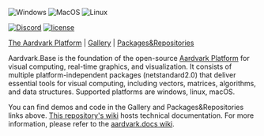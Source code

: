 ![Windows](https://github.com/aardvark-platform/aardvark.base/workflows/Windows/badge.svg)
![MacOS](https://github.com/aardvark-platform/aardvark.base/workflows/MacOS/badge.svg)
![Linux](https://github.com/aardvark-platform/aardvark.base/workflows/Linux/badge.svg)

[![Discord](https://badgen.net/discord/online-members/UyecnhM)](https://discord.gg/UyecnhM)
[![license](https://img.shields.io/github/license/aardvark-platform/aardvark.base.svg)](https://github.com/aardvark-platform/aardvark.base/blob/master/LICENSE)

[The Aardvark Platform](https://aardvarkians.com/) |
[Gallery](https://github.com/aardvark-platform/aardvark.docs/wiki/Gallery) | 
[Packages&Repositories](https://github.com/aardvark-platform/aardvark.docs/wiki/Packages-and-Repositories)

Aardvark.Base is the foundation of the open-source [Aardvark Platform](https://github.com/aardvark-platform) for visual computing, real-time graphics, and visualization. It consists of multiple platform-independent packages (netstandard2.0) that deliver essential tools for visual computing, including vectors, matrices, algorithms, and data structures. Supported platforms are windows, linux, macOS.

You can find demos and code in the Gallery and Packages&Repositories links above. [This repository's wiki](https://github.com/aardvark-platform/aardvark.base/wiki) hosts technical documentation. For more information, please refer to the [aardvark.docs wiki](https://github.com/aardvark-platform/aardvark.docs/wiki).
